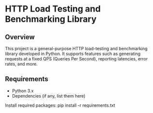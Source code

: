 # HTTP Load Testing and Benchmarking Library

## Overview
This project is a general-purpose HTTP load-testing and benchmarking library developed in Python. 
It supports features such as generating requests at a fixed QPS (Queries Per Second), reporting latencies, error rates, and more.

## Requirements
- Python 3.x
- Dependencies (if any, list them here)


Install required packages:
pip install -r requirements.txt

